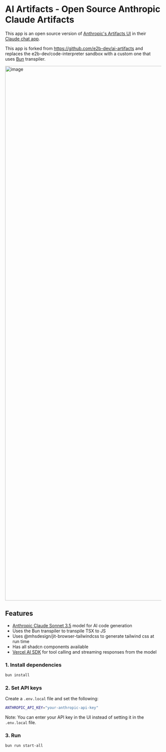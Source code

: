 # AI Artifacts - Open Source Anthropic Claude Artifacts
This app is an open source version of [Anthropic's Artifacts UI](https://www.anthropic.com/news/claude-3-5-sonnet) in their [Claude chat app](https://claude.ai/).

This app is forked from https://github.com/e2b-dev/ai-artifacts and replaces the e2b-dev/code-interpreter sandbox with a custom one that uses [Bun](https://bun.sh/) transpiler.

<img width="1721" alt="image" src="https://github.com/user-attachments/assets/ace5d8e0-c5b2-4758-9dd8-94dc9485dda6">

## Features
- [Anthropic Claude Sonnet 3.5](https://www.anthropic.com/) model for AI code generation
- Uses the Bun transpiler to transpile TSX to JS
- Uses @mhsdesign/jit-browser-tailwindcss to generate tailwind css at run time
- Has all shadcn components available
- [Vercel AI SDK](https://sdk.vercel.ai/docs/introduction) for tool calling and streaming responses from the model

### 1. Install dependencies
```sh
bun install
```

### 2. Set API keys
Create a `.env.local` file and set the following:
```sh
ANTHROPIC_API_KEY="your-anthropic-api-key"
```
Note: You can enter your API key in the UI instead of setting it in the `.env.local` file.

### 3. Run
```sh
bun run start-all
```
